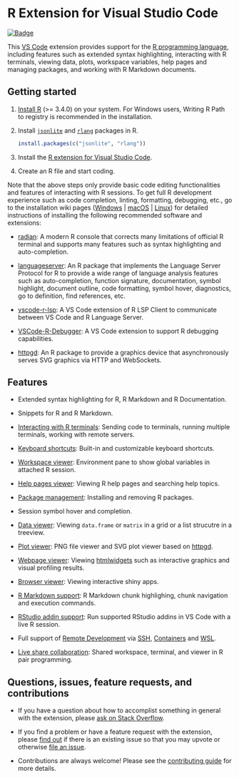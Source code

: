 # R Extension for Visual Studio Code

[![Badge](https://aka.ms/vsls-badge)](https://aka.ms/vsls)

This [VS Code](https://code.visualstudio.com/) extension provides support for the [R programming language](https://www.r-project.org), including features such as
extended syntax highlighting, interacting with R terminals, viewing data, plots, workspace variables, help pages and managing packages, and working with R Markdown documents.

## Getting started

1. [Install R](https://cloud.r-project.org/) (>= 3.4.0) on your system. For Windows users, Writing R Path to registry is recommended in the installation.

2. Install [`jsonlite`](https://github.com/jeroen/jsonlite) and [`rlang`](https://github.com/r-lib/rlang) packages in R.

    ```r
    install.packages(c("jsonlite", "rlang"))
    ```

3. Install the [R extension for Visual Studio Code](https://marketplace.visualstudio.com/items?itemName=Ikuyadeu.r).

4. Create an R file and start coding.

Note that the above steps only provide basic code editing functionalities and features of interacting with R sessions. To get full R development experience such as code completion, linting, formatting, debugging, etc., go to the installation wiki pages ([Windows](https://github.com/Ikuyadeu/vscode-R/wiki/Installation:-Windows) | [macOS](https://github.com/Ikuyadeu/vscode-R/wiki/Installation:-macOS) | [Linux](https://github.com/Ikuyadeu/vscode-R/wiki/Installation:-Linux)) for detailed instructions of installing the following recommended software and extensions:

* [radian](https://github.com/randy3k/radian): A modern R console that corrects many limitations of official R terminal and supports many features such as syntax highlighting and auto-completion.

* [languageserver](https://github.com/REditorSupport/languageserver): An R package that implements the Language Server Protocol for R to provide a wide range of language analysis features such as auto-completion, function signature, documentation, symbol highlight, document outline, code formatting, symbol hover, diagnostics, go to definition, find references, etc.

* [vscode-r-lsp](https://marketplace.visualstudio.com/items?itemName=REditorSupport.r-lsp): A VS Code extension of R LSP Client to communicate between VS Code and R Language Server.

* [VSCode-R-Debugger](https://github.com/ManuelHentschel/VSCode-R-Debugger): A VS Code extension to support R debugging capabilities.

* [httpgd](https://github.com/nx10/httpgd): An R package to provide a graphics device that asynchronously serves SVG graphics via HTTP and WebSockets.

## Features

* Extended syntax highlighting for R, R Markdown and R Documentation.

* Snippets for R and R Markdown.

* [Interacting with R terminals](https://github.com/Ikuyadeu/vscode-R/wiki/Interacting-with-R-terminals): Sending code to terminals, running multiple terminals, working with remote servers.

* [Keyboard shortcuts](https://github.com/Ikuyadeu/vscode-R/wiki/Keyboard-shortcuts): Built-in and customizable keyboard shortcuts.

* [Workspace viewer](https://github.com/Ikuyadeu/vscode-R/wiki/Sidebar-user-interface#workspace-viewer): Environment pane to show global variables in attached R session.

* [Help pages viewer](https://github.com/Ikuyadeu/vscode-R/wiki/Sidebar-user-interface#help-pages-viewer): Viewing R help pages and searching help topics.

* [Package management](https://github.com/Ikuyadeu/vscode-R/wiki/Sidebar-user-interface#package-management): Installing and removing R packages.

* Session symbol hover and completion.

* [Data viewer](https://github.com/Ikuyadeu/vscode-R/wiki/Interactive-viewers#data-viewer): Viewing `data.frame` or `matrix` in a grid or a list strucutre in a treeview.

* [Plot viewer](https://github.com/Ikuyadeu/vscode-R/wiki/Plot-viewer): PNG file viewer and SVG plot viewer based on [httpgd](https://github.com/nx10/httpgd).

* [Webpage viewer](https://github.com/Ikuyadeu/vscode-R/wiki/Interactive-viewers#webpage-viewer): Viewing [htmlwidgets](www.htmlwidgets.org) such as interactive graphics and visual profiling results.

* [Browser viewer](https://github.com/Ikuyadeu/vscode-R/wiki/Interactive-viewers#browser-viewer): Viewing interactive shiny apps.

* [R Markdown support](https://github.com/Ikuyadeu/vscode-R/wiki/R-Markdown): R Markdown chunk highlighing, chunk navigation and execution commands.

* [RStudio addin support](https://github.com/Ikuyadeu/vscode-R/wiki/RStudio-addin-support): Run supported RStudio addins in VS Code with a live R session.

* Full support of [Remote Development](https://code.visualstudio.com/docs/remote/remote-overview) via [SSH](https://code.visualstudio.com/docs/remote/ssh), [Containers](https://code.visualstudio.com/docs/remote/containers) and [WSL](https://code.visualstudio.com/docs/remote/wsl).

* [Live share collaboration](https://github.com/Ikuyadeu/vscode-R/wiki/Live-share-collaboration): Shared workspace, terminal, and viewer in R pair programming.

## Questions, issues, feature requests, and contributions

* If you have a question about how to accomplist something in general with the extension, please [ask on Stack Overflow](https://stackoverflow.com/questions/tagged/visual-studio-code+r).

* If you find a problem or have a feature request with the extension, please [find out](https://github.com/Ikuyadeu/vscode-R/issues) if there is an existing issue so that you may upvote or otherwise [file an issue](https://github.com/Ikuyadeu/vscode-R/issues/new/choose).

* Contributions are always welcome! Please see the [contributing guide](https://github.com/Ikuyadeu/vscode-R/wiki/Contributing) for more details.
